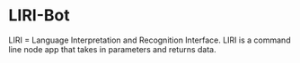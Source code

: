# LIRI-Bot
LIRI = Language Interpretation and Recognition Interface. LIRI is a command line node app that takes in parameters and returns data.
